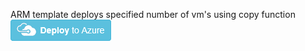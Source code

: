 ARM template deploys specified number of vm's using copy function
<a href="https://portal.azure.com/#create/Microsoft.Template/uri/https%3A%2F%2Fraw.githubusercontent.com%2Fmddazure%2F101-multiple-vm-simple-windows%2Fmaster%2Fazuredeploy-windows.json" target="_blank">
<img src="https://raw.githubusercontent.com/Azure/azure-quickstart-templates/master/1-CONTRIBUTION-GUIDE/images/deploytoazure.png"/>
</a>
